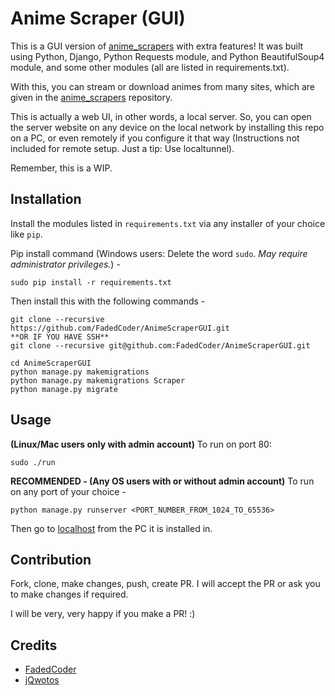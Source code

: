 # Anime Scraper (GUI)
This is a GUI version of [anime_scrapers](https://github.com/jQwotos/anime_scrapers) with extra features!
It was built using Python, Django, Python Requests module, and Python BeautifulSoup4 module, and some other modules (all are listed in requirements.txt).

With this, you can stream or download animes from many sites, which are given in the [anime_scrapers](https://github.com/jQwotos/anime_scrapers) repository.

This is actually a web UI, in other words, a local server. So, you can open the server website on any device on the local network by installing this repo on a PC, or even remotely if you configure it that way (Instructions not included for remote setup. Just a tip: Use localtunnel). 

Remember, this is a WIP.
## Installation

Install the modules listed in `requirements.txt` via any installer of your choice like `pip`.

Pip install command (Windows users: Delete the word `sudo`. *May require administrator privileges.*) -
```
sudo pip install -r requirements.txt
```
Then install this with the following commands -
```
git clone --recursive https://github.com/FadedCoder/AnimeScraperGUI.git
**OR IF YOU HAVE SSH**
git clone --recursive git@github.com:FadedCoder/AnimeScraperGUI.git

cd AnimeScraperGUI
python manage.py makemigrations
python manage.py makemigrations Scraper
python manage.py migrate
```
## Usage

**(Linux/Mac users only with admin account)** To run on port 80:
```
sudo ./run
```

**RECOMMENDED - (Any OS users with or without admin account)** To run on any port of your choice -
```
python manage.py runserver <PORT_NUMBER_FROM_1024_TO_65536>
```

Then go to [localhost](http://localhost) from the PC it is installed in.
## Contribution

Fork, clone, make changes, push, create PR. I will accept the PR or ask you to make changes if required.

I will be very, very happy if you make a PR! :)

## Credits
- [FadedCoder](https://github.com/FadedCoder)
- [jQwotos](https://github.com/jQwotos)

